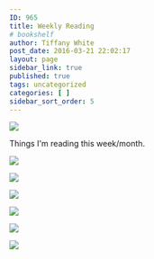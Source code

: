 ```yaml
---
ID: 965
title: Weekly Reading
# bookshelf
author: Tiffany White
post_date: 2016-03-21 22:02:17
layout: page
sidebar_link: true
published: true
tags: uncategorized
categories: [ ]
sidebar_sort_order: 5
---
```


<img src="https://res.cloudinary.com/twhiteblog/image/upload/v1536815361/Header%20Images/B9C7987A-0077-447B-870F-1E680C896E94-3443-00000676C7FD1A29.jpg"/>


Things I'm reading this week/month.


<a href="https://www.amazon.com/Cracking-Coding-Interview-Programming-Questions/dp/0984782850/ref=sr_1_1?s=books&ie=UTF8&qid=1528082642&sr=1-1&keywords=cracking+the+coding+interview"><img src="https://res.cloudinary.com/twhiteblog/image/upload/v1528082690/cracking_the_coding_interview_tkvy1h.jpg"/></a>


<a href="https://legacy.gitbook.com/book/frontendmasters/react-enlightenment/details"><img src="https://res.cloudinary.com/twhiteblog/image/upload/c_scale,w_272/v1538799980/Bookshelf%20Images/react.jpg"/>
</a>

<a href="https://krasimir.gitbooks.io/react-in-patterns/content/"><img src="https://res.cloudinary.com/twhiteblog/image/upload/c_scale,w_272/v1538800244/Bookshelf%20Images/react_in_patterns.jpg"/>
</a>

<a href="https://www.amazon.com/Clean-Code-Handbook-Software-Craftsmanship/dp/0132350882/"><img src="https://res.cloudinary.com/twhiteblog/image/upload/c_scale,w_280/v1536470712/Bookshelf%20Images/Clean_Code.jpg"/>
</a>


<a href="https://www.amazon.com/Learning-JavaScript-Design-Patterns-Developers/dp/1449331815/ref=sr_1_4?s=books&ie=UTF8&qid=1528082625&sr=1-4&keywords=javascript+design+patterns"><img src="https://res.cloudinary.com/twhiteblog/image/upload/c_scale,w_280/v1528082690/jsdesignpatterns_ganmg2.jpg" /></a>


<a href="https://www.amazon.com/JavaScript-Patterns-Better-Applications-Coding/dp/0596806752/ref=sr_1_3?ie=UTF8&qid=1528082490&sr=8-3&keywords=javascript+patterns"><img src="https://res.cloudinary.com/twhiteblog/image/upload/c_scale,w_280/v1528082690/jspatterns_uf7dcl.jpg" /></a>

